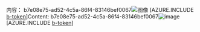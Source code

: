 <span data-ttu-id="122a5-101">内容： b7e08e75-ad52-4c5a-86f4-83146bef0067![图像](8c9fb180-6269-4f26-bb4f-0c900127dcc8.png)
[AZURE.INCLUDE [b-token](808ef6c0-7295-4c28-9e95-feb7faded4a5.md)]</span><span class="sxs-lookup"><span data-stu-id="122a5-101">Content: b7e08e75-ad52-4c5a-86f4-83146bef0067![image](8c9fb180-6269-4f26-bb4f-0c900127dcc8.png)
[AZURE.INCLUDE [b-token](808ef6c0-7295-4c28-9e95-feb7faded4a5.md)]</span></span>
